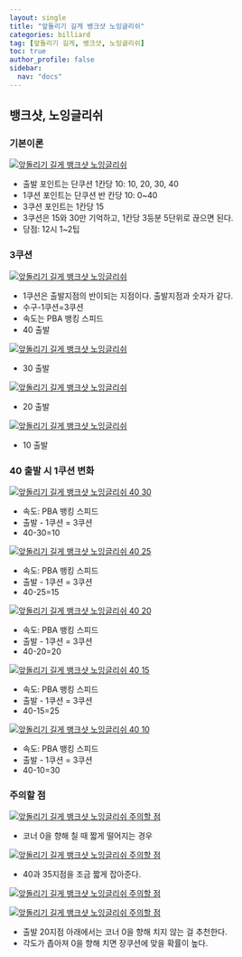 ```yaml
---
layout: single
title: "앞돌리기 길게 뱅크샷 노잉글리쉬"
categories: billiard
tag: [앞돌리기 길게, 뱅크샷, 노잉글리쉬] 
toc: true
author_profile: false
sidebar:
  nav: "docs"
---
```


## 뱅크샷, 노잉글리쉬

### 기본이론
[![앞돌리기 길게 뱅크샷 노잉글리쉬](/images/앞돌리기_길게_뱅크샷_노잉글리쉬.png)](/images/앞돌리기_길게_뱅크샷_노잉글리쉬.png)
- 출발 포인트는 단쿠션 1칸당 10: 10, 20, 30, 40
- 1쿠션 포인트는 단쿠션 반 칸당 10: 0~40
- 3쿠션 포인트는 1칸당 15
- 3쿠션은 15와 30만 기억하고, 1칸당 3등분 5단위로 끊으면 된다.
- 당점: 12시 1~2팁

### 3쿠션
[![앞돌리기 길게 뱅크샷 노잉글리쉬 ](/images/앞돌리기_길게_뱅크샷_노잉글리쉬_40.png)](/images/앞돌리기_길게_뱅크샷_노잉글리쉬_40.png)
- 1쿠션은 출발지점의 반이되는 지점이다. 출발지점과 숫자가 같다.
- 수구-1쿠션=3쿠션
- 속도는 PBA 뱅킹 스피드
- 40 출발

[![앞돌리기 길게 뱅크샷 노잉글리쉬 ](/images/앞돌리기_길게_뱅크샷_노잉글리쉬_30.png)](/images/앞돌리기_길게_뱅크샷_노잉글리쉬_30.png)
- 30 출발

[![앞돌리기 길게 뱅크샷 노잉글리쉬 ](/images/앞돌리기_길게_뱅크샷_노잉글리쉬_20.png)](/images/앞돌리기_길게_뱅크샷_노잉글리쉬_20.png)
- 20 출발

[![앞돌리기 길게 뱅크샷 노잉글리쉬 ](/images/앞돌리기_길게_뱅크샷_노잉글리쉬_10.png)](/images/앞돌리기_길게_뱅크샷_노잉글리쉬_10.png)
- 10 출발

### 40 출발 시 1쿠션 변화
[![앞돌리기 길게 뱅크샷 노잉글리쉬 40 30 ](/images/앞돌리기_길게_뱅크샷_노잉글리쉬_40_30.png)](/images/앞돌리기_길게_뱅크샷_노잉글리쉬_40_30.png)
- 속도: PBA 뱅킹 스피드
- 출발 - 1쿠션 = 3쿠션
- 40-30=10

[![앞돌리기 길게 뱅크샷 노잉글리쉬 40 25 ](/images/앞돌리기_길게_뱅크샷_노잉글리쉬_40_25.png)](/images/앞돌리기_길게_뱅크샷_노잉글리쉬_40_25.png)
- 속도: PBA 뱅킹 스피드
- 출발 - 1쿠션 = 3쿠션
- 40-25=15

[![앞돌리기 길게 뱅크샷 노잉글리쉬 40 20 ](/images/앞돌리기_길게_뱅크샷_노잉글리쉬_40_20.png)](/images/앞돌리기_길게_뱅크샷_노잉글리쉬_40_20.png)
- 속도: PBA 뱅킹 스피드
- 출발 - 1쿠션 = 3쿠션
- 40-20=20

[![앞돌리기 길게 뱅크샷 노잉글리쉬 40 15 ](/images/앞돌리기_길게_뱅크샷_노잉글리쉬_40_15.png)](/images/앞돌리기_길게_뱅크샷_노잉글리쉬_40_15.png)
- 속도: PBA 뱅킹 스피드
- 출발 - 1쿠션 = 3쿠션
- 40-15=25

[![앞돌리기 길게 뱅크샷 노잉글리쉬 40 10 ](/images/앞돌리기_길게_뱅크샷_노잉글리쉬_40_10.png)](/images/앞돌리기_길게_뱅크샷_노잉글리쉬_40_10.png)
- 속도: PBA 뱅킹 스피드
- 출발 - 1쿠션 = 3쿠션
- 40-10=30

### 주의할 점
[![앞돌리기 길게 뱅크샷 노잉글리쉬 주의할 점 ](/images/앞돌리기_길게_뱅크샷_노잉글리쉬_주의1.png)](/images/앞돌리기_길게_뱅크샷_노잉글리쉬_주의1.png)
- 코너 0을 향해 칠 때 짧게 떨어지는 경우

[![앞돌리기 길게 뱅크샷 노잉글리쉬 주의할 점 ](/images/앞돌리기_길게_뱅크샷_노잉글리쉬_주의2.png)](/images/앞돌리기_길게_뱅크샷_노잉글리쉬_주의2.png)
- 40과 35지점을 조금 짧게 잡아준다.

[![앞돌리기 길게 뱅크샷 노잉글리쉬 주의할 점 ](/images/앞돌리기_길게_뱅크샷_노잉글리쉬_주의3.png)](/images/앞돌리기_길게_뱅크샷_노잉글리쉬_주의3.png)

[![앞돌리기 길게 뱅크샷 노잉글리쉬 주의할 점 ](/images/앞돌리기_길게_뱅크샷_노잉글리쉬_주의4.png)](/images/앞돌리기_길게_뱅크샷_노잉글리쉬_주의4.png)
- 출발 20지점 아래에서는 코너 0을 향해 치지 않는 걸 추천한다.
- 각도가 좁아져 0을 향해 치면 장쿠션에 맞을 확률이 높다.
